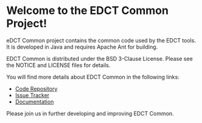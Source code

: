 Welcome to the EDCT Common Project!
=========================================

eDCT Common project contains the common code used by the EDCT tools. It is developed in Java and requires Apache Ant for building.

EDCT Common is distributed under the BSD 3-Clause License. Please see the NOTICE and LICENSE files for details.

You will find more details about EDCT Common in the following links:


 * [Code Repository](https://github.com/NCIP/edct-collector)
 * [Issue Tracker](https://tracker.nci.nih.gov/browse/EDCT)
 * [Documentation](https://wiki.nci.nih.gov/display/eDCT/Enterprise+Data+Collection+Tool)
 
 
Please join us in further developing and improving EDCT Common.
